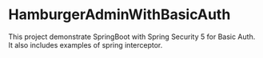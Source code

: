 # HamburgerAdminWithBasicAuth

This project demonstrate SpringBoot with Spring Security 5 for Basic Auth. It also includes examples of spring interceptor.

